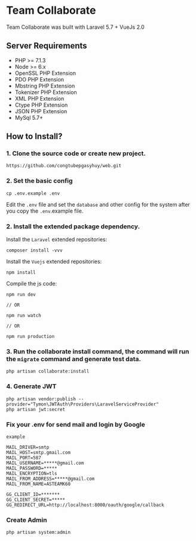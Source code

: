 # Team Collaborate

Team Collaborate was built with Laravel 5.7 + VueJs 2.0

## Server Requirements

- PHP >= 7.1.3
- Node >= 6.x
- OpenSSL PHP Extension
- PDO PHP Extension
- Mbstring PHP Extension
- Tokenizer PHP Extension
- XML PHP Extension
- Ctype PHP Extension
- JSON PHP Extension
- MySql 5.7+


## How to Install?

### 1. Clone the source code or create new project.

```shell
https://github.com/congtubepgasyhuy/web.git
```



### 2. Set the basic config

```shell
cp .env.example .env
```

Edit the `.env` file and set the `database` and other config for the system after you copy the `.env`.example file.

### 2. Install the extended package dependency.

Install the `Laravel` extended repositories: 

```shell
composer install -vvv
```

Install the `Vuejs` extended repositories: 

```shel
npm install
```

Compile the js code: 

```shel
npm run dev

// OR

npm run watch

// OR

npm run production
```

### 3. Run the collaborate install command, the command will run the `migrate` command and generate test data.

```shell
php artisan collaborate:install
```

### 4. Generate JWT

```shell
php artisan vendor:publish --provider="Tymon\JWTAuth\Providers\LaravelServiceProvider"
php artisan jwt:secret
```

### Fix your .env for send mail and login by Google

`example`
```shell 
MAIL_DRIVER=smtp
MAIL_HOST=smtp.gmail.com
MAIL_PORT=587
MAIL_USERNAME=*****@gmail.com
MAIL_PASSWORD=*****
MAIL_ENCRYPTION=tls
MAIL_FROM_ADDRESS=*****@gmail.com
MAIL_FROM_NAME=ASTEAMK60

GG_CLIENT_ID=*******
GG_CLIENT_SECRET=*****
GG_REDIRECT_URL=http://localhost:8000/oauth/google/callback
```

### Create Admin

```
php artisan system:admin
```
